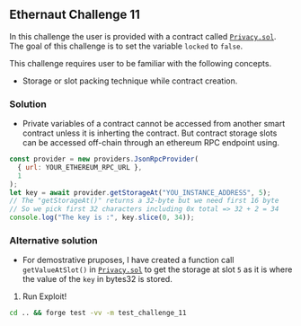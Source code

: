## Ethernaut Challenge 11

In this challenge the user is provided with a contract called [`Privacy.sol`](./Privacy.sol). The goal of this challenge is to set the variable `locked` to `false`.

This challenge requires user to be familiar with the following concepts.
- Storage or slot packing technique while contract creation.

### Solution

- Private variables of a contract cannot be accessed from another smart contract unless it is inherting the contract. But contract storage slots can be accessed off-chain through an ethereum RPC endpoint using.

```js
const provider = new providers.JsonRpcProvider(
  { url: YOUR_ETHEREUM_RPC_URL },
  1
);
let key = await provider.getStorageAt("YOU_INSTANCE_ADDRESS", 5);
// The "getStorageAt()" returns a 32-byte but we need first 16 byte 
// So we pick first 32 characters including 0x total => 32 + 2 = 34
console.log("The key is :", key.slice(0, 34));
```

### Alternative solution
- For demostrative pruposes, I have created a function call `getValueAtSlot()` in [`Privacy.sol`](./Privacy.sol) to get the storage at slot `5` as it is where the value of the `key` in bytes32 is stored.

1. Run Exploit!

```sh
cd .. && forge test -vv -m test_challenge_11
```
